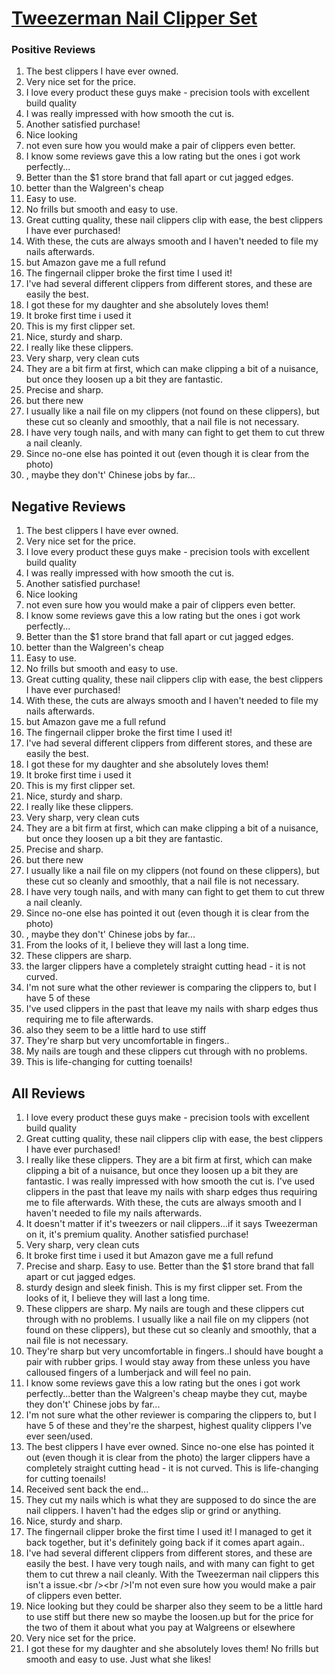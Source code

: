# [Tweezerman Nail Clipper Set](https://products.checkmycream.com/products/Tweezerman-Nail-Clipper-Set.html)

### Positive Reviews

<ol>
      <li>The best clippers I have ever owned.  </li>
      <li>Very nice set for the price.</li>
      <li>I love every product these guys make - precision tools with excellent build quality</li>
      <li>I was really impressed with how smooth the cut is.</li>
      <li>Another satisfied purchase!</li>
      <li>Nice looking</li>
      <li>not even sure how you would make a pair of clippers even better.</li>
      <li>I know some reviews gave this a low rating but the ones i got work perfectly...</li>
      <li>Better than the $1 store brand that fall apart or cut jagged edges.</li>
      <li>better than the Walgreen&#x27;s cheap</li>
      <li>Easy to use.</li>
      <li>No frills but smooth and easy to use.</li>
      <li>Great cutting quality, these nail clippers clip with ease, the best clippers I have ever purchased!</li>
      <li>With these, the cuts are always smooth and I haven&#x27;t needed to file my nails afterwards.</li>
      <li>but Amazon gave me a full refund</li>
      <li>The fingernail clipper broke the first time I used it!  </li>
      <li>I&#x27;ve had several different clippers from different stores, and these are easily the best.</li>
      <li>I got these for my daughter and she absolutely loves them!</li>
      <li>It broke first time i used it</li>
      <li>This is my first clipper set.</li>
      <li>Nice, sturdy and sharp.</li>
      <li>I really like these clippers.</li>
      <li>Very sharp, very clean cuts</li>
      <li>They are a bit firm at first, which can make clipping a bit of a nuisance, but once they loosen up a bit they are fantastic.</li>
      <li>Precise and sharp.</li>
      <li>but there new</li>
      <li>I usually like a nail file on my clippers (not found on these clippers), but these cut so cleanly and smoothly, that a nail file is not necessary.</li>
      <li>I have very tough nails, and with many can fight to get them to cut threw a nail cleanly.</li>
      <li>Since no-one else has pointed it out (even though it is clear from the photo)</li>
      <li>, maybe they don&#x27;t&#x27; Chinese jobs by far...</li>
</ol>


<h2>Negative Reviews</h2>
<ol>
<li> The best clippers I have ever owned.  </li>
<li> Very nice set for the price.</li>
<li> I love every product these guys make - precision tools with excellent build quality</li>
<li> I was really impressed with how smooth the cut is.</li>
<li> Another satisfied purchase!</li>
<li> Nice looking</li>
<li> not even sure how you would make a pair of clippers even better.</li>
<li> I know some reviews gave this a low rating but the ones i got work perfectly...</li>
<li> Better than the $1 store brand that fall apart or cut jagged edges.</li>
<li> better than the Walgreen&#x27;s cheap</li>
<li> Easy to use.</li>
<li> No frills but smooth and easy to use.</li>
<li> Great cutting quality, these nail clippers clip with ease, the best clippers I have ever purchased!</li>
<li> With these, the cuts are always smooth and I haven&#x27;t needed to file my nails afterwards.</li>
<li> but Amazon gave me a full refund</li>
<li> The fingernail clipper broke the first time I used it!  </li>
<li> I&#x27;ve had several different clippers from different stores, and these are easily the best.</li>
<li> I got these for my daughter and she absolutely loves them!</li>
<li> It broke first time i used it</li>
<li> This is my first clipper set.</li>
<li> Nice, sturdy and sharp.</li>
<li> I really like these clippers.</li>
<li> Very sharp, very clean cuts</li>
<li> They are a bit firm at first, which can make clipping a bit of a nuisance, but once they loosen up a bit they are fantastic.</li>
<li> Precise and sharp.</li>
<li> but there new</li>
<li> I usually like a nail file on my clippers (not found on these clippers), but these cut so cleanly and smoothly, that a nail file is not necessary.</li>
<li> I have very tough nails, and with many can fight to get them to cut threw a nail cleanly.</li>
<li> Since no-one else has pointed it out (even though it is clear from the photo)</li>
<li> , maybe they don&#x27;t&#x27; Chinese jobs by far...</li>
<li> From the looks of it, I believe they will last a long time.</li>
<li> These clippers are sharp.  </li>
<li> the larger clippers have a completely straight cutting head - it is not curved.  </li>
<li> I&#x27;m not sure what the other reviewer is comparing the clippers to, but I have 5 of these</li>
<li> I&#x27;ve used clippers in the past that leave my nails with sharp edges thus requiring me to file afterwards.</li>
<li> also they seem to be a little hard to use stiff</li>
<li> They&#x27;re sharp but very uncomfortable in fingers..</li>
<li> My nails are tough and these clippers cut through with no problems.  </li>
<li> This is life-changing for cutting toenails!</li>
</ol>

<h2>All Reviews</h2>

<ol>
    <li> I love every product these guys make - precision tools with excellent build quality</li>
    <li> Great cutting quality, these nail clippers clip with ease, the best clippers I have ever purchased!</li>
    <li> I really like these clippers. They are a bit firm at first, which can make clipping a bit of a nuisance, but once they loosen up a bit they are fantastic. I was really impressed with how smooth the cut is. I&#x27;ve used clippers in the past that leave my nails with sharp edges thus requiring me to file afterwards. With these, the cuts are always smooth and I haven&#x27;t needed to file my nails afterwards.</li>
    <li> It doesn&#x27;t matter if it&#x27;s tweezers or nail clippers...if it says Tweezerman on it, it&#x27;s premium quality. Another satisfied purchase!</li>
    <li> Very sharp, very clean cuts</li>
    <li> It broke first time i used it but Amazon gave me a full refund</li>
    <li> Precise and sharp. Easy to use. Better than the $1 store brand that fall apart or cut jagged edges.</li>
    <li> sturdy design and sleek finish. This is my first clipper set. From the looks of it, I believe they will last a long time.</li>
    <li> These clippers are sharp.  My nails are tough and these clippers cut through with no problems.  I usually like a nail file on my clippers (not found on these clippers), but these cut so cleanly and smoothly, that a nail file is not necessary.</li>
    <li> They&#x27;re sharp but very uncomfortable in fingers..I should have bought a pair with rubber grips. I would stay away from these unless you have calloused fingers of a lumberjack and will feel no pain.</li>
    <li> I know some reviews gave this a low rating but the ones i got work perfectly...better than the Walgreen&#x27;s cheap maybe they cut, maybe they don&#x27;t&#x27; Chinese jobs by far...</li>
    <li> I&#x27;m not sure what the other reviewer is comparing the clippers to, but I have 5 of these and they&#x27;re the sharpest, highest quality clippers I&#x27;ve ever seen/used.</li>
    <li> The best clippers I have ever owned.  Since no-one else has pointed it out (even though it is clear from the photo) the larger clippers have a completely straight cutting head - it is not curved.  This is life-changing for cutting toenails!</li>
    <li> Received sent back the end...</li>
    <li> They cut my nails which is what they are supposed to do since the are nail clippers. I haven&#x27;t had the edges slip or grind or anything.</li>
    <li> Nice, sturdy and sharp.</li>
    <li> The fingernail clipper broke the first time I used it!  I managed to get it back together, but it&#x27;s definitely going back if it comes apart again..</li>
    <li> I&#x27;ve had several different clippers from different stores, and these are easily the best. I have very tough nails, and with many can fight to get them to cut threw a nail cleanly. With the Tweezerman nail clippers this isn&#x27;t a issue.&lt;br /&gt;&lt;br /&gt;I&#x27;m not even sure how you would make a pair of clippers even better.</li>
    <li> Nice looking but they could be sharper also they seem to be a little hard to use stiff but there new so maybe the loosen.up but for the price for the two of them it about what you pay at Walgreens or elsewhere</li>
    <li> Very nice set for the price.</li>
    <li> I got these for my daughter and she absolutely loves them! No frills but smooth and easy to use. Just what she likes!</li>
</ol>




